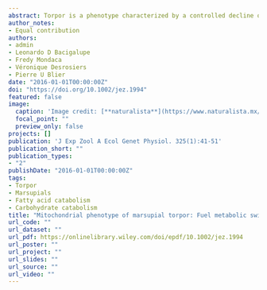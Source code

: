 ```yaml
---
abstract: Torpor is a phenotype characterized by a controlled decline of metabolic rate and body temperature. During arousal from torpor, organs undergo rapid metabolic reactivation and rewarming to near normal levels. As torpor progress, animals show a preference for fatty acids over glucose as primary source of energy. Here, we analyzed for first time the changes in the maximal activity of key enzymes related to fatty acid (Carnitine palmitoyltransferase and β-Hydroxyacyl CoA dehydrogenase) and carbohydrate (Pyruvate kinase, Phosphofructokinase and Lactate dehydrogenase) catabolism, as well as mitochondrial oxidative capacity (Citrate synthase), in six organs of torpid, arousing and euthermic Chilean mouse-opossums (*Thylamys elegans*). Our results showed that activity of enzymes related to fatty acid and carbohydrate catabolism were different among torpor phases and the pattern of variation differs among tissues. In terms of lipid utilization, maximal enzymatic activities differ in tissues with high oxidative capacity such as heart, kidney, and liver. In terms of carbohydrate use, lower enzymatic activities were observed during torpor in brain and liver. Interestingly, citrate synthase activity did not differ thought torpor-arousal cycle in any tissues analyzed, suggesting no modulation of mitochondrial content in T. elegans. Overall results provide an indication that modulation of enzymes associated with carbohydrate and fatty-acid pathways is mainly oriented to limit energy expensive processes and sustain energy metabolism during transition from torpor to euthermy. Future studies are required to elucidate if physiological events observed for *T. elegans* are unique from other marsupials, or represents a general response in marsupials.
author_notes:
- Equal contribution
authors:
- admin
- Leonardo D Bacigalupe
- Fredy Mondaca
- Véronique Desrosiers
- Pierre U Blier
date: "2016-01-01T00:00:00Z"
doi: "https://doi.org/10.1002/jez.1994"
featured: false
image:
  caption: 'Image credit: [**naturalista**](https://www.naturalista.mx/observations/68387896)'
  focal_point: ""
  preview_only: false
projects: []
publication: 'J Exp Zool A Ecol Genet Physiol. 325(1):41-51'
publication_short: ""
publication_types:
- "2"
publishDate: "2016-01-01T00:00:00Z"
tags:
- Torpor
- Marsupials
- Fatty acid catabolism 
- Carbohydrate catabolism
title: "Mitochondrial phenotype of marsupial torpor: Fuel metabolic switch in the Chilean mouse-opossum Thylamys elegans"
url_code: ""
url_dataset: ""
url_pdf: https://onlinelibrary.wiley.com/doi/epdf/10.1002/jez.1994
url_poster: ""
url_project: ""
url_slides: ""
url_source: ""
url_video: ""
---
```



